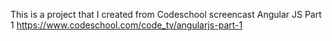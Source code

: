 This is a project that I created from Codeschool screencast Angular JS Part 1
https://www.codeschool.com/code_tv/angularjs-part-1